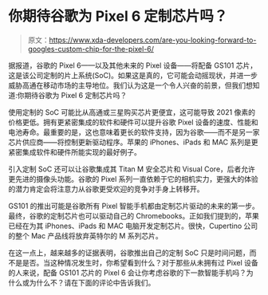 # 你期待谷歌为 Pixel 6 定制芯片吗？

> 原文：<https://www.xda-developers.com/are-you-looking-forward-to-googles-custom-chip-for-the-pixel-6/>

据报道，谷歌的 Pixel 6——以及其他未来的 Pixel 设备——将配备 GS101 芯片，这是该公司定制的片上系统(SoC)。如果这是真的，它可能会动摇现状，并进一步威胁高通在移动市场的主导地位。我们认为这是一个令人兴奋的前景，但我们想知道:你期待谷歌为 Pixel 6 定制芯片吗？

使用定制的 SoC 可能比从高通或三星购买芯片更便宜，这可能导致 2021 像素的价格更低。拥有更紧密集成的软件和硬件可以提升谷歌 Pixel 设备的速度、性能和电池寿命。最重要的是，这也意味着更长的软件支持，因为谷歌——而不是另一家芯片供应商——将控制更新驱动程序。苹果的 iPhones、iPads 和 MAC 系列是更紧密集成软件和硬件所能实现的最好例子。

引入定制 SoC 还可以让谷歌集成其 Titan M 安全芯片和 Visual Core，后者允许更先进的摄像头功能。谷歌的 Pixel 系列一直依赖于它的相机实力，更强大的体验的潜力肯定会将注意力从谷歌更受欢迎的竞争对手身上转移开。

GS101 的推出可能是谷歌所有 Pixel 智能手机都由定制芯片驱动的未来的第一步。最终，谷歌的定制芯片也可以驱动自己的 Chromebooks。正如我们提到的，苹果已经在为其 iPhones、iPads 和 MAC 电脑开发定制芯片。很快，Cupertino 公司的整个 Mac 产品线将放弃英特尔的 M 系列芯片。

在这一点上，越来越多的证据表明，谷歌推出自己的定制 SoC 只是时间问题，而不是是否。当这种情况发生时，你希望看到什么？对于那些从未拥有过 Pixel 设备的人来说，配备 GS101 芯片的 Pixel 6 会让你考虑谷歌的下一款智能手机吗？为什么或为什么不？请在下面的评论中告诉我们。